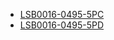 * [LSB0016-0495-5PC](lsb0016-0495-5pc/LSB0016-0495-5PC.md)
* [LSB0016-0495-5PD](lsb0016-0495-5pd/LSB0016-0495-5PD.md)
